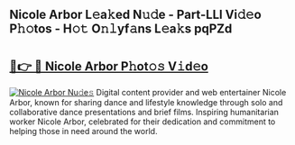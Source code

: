## Nicole Arbor L𝚎a𝚔ed N𝚞𝚍e - Part-LLl Vi𝚍𝚎o P𝚑𝚘tos - H𝚘𝚝 O𝚗𝚕yf𝚊ns L𝚎a𝚔s pqPZd

# <h2><a href="http://kfd36b.oniu.top/?m=Nicole+Arbor">🔗👉 🔴 Nicole Arbor P𝚑ot𝚘𝚜 V𝚒d𝚎o</a></h2>

[![Nicole Arbor Nu𝚍e𝚜](https://i.imgur.com/0qMVB7G.gif)](http://kfd36b.oniu.top/?m=Nicole+Arbor)
Digital content provider and web entertainer Nicole Arbor, known for sharing dance and lifestyle knowledge through solo and collaborative dance presentations and brief films. Inspiring humanitarian worker Nicole Arbor, celebrated for their dedication and commitment to helping those in need around the world.  
